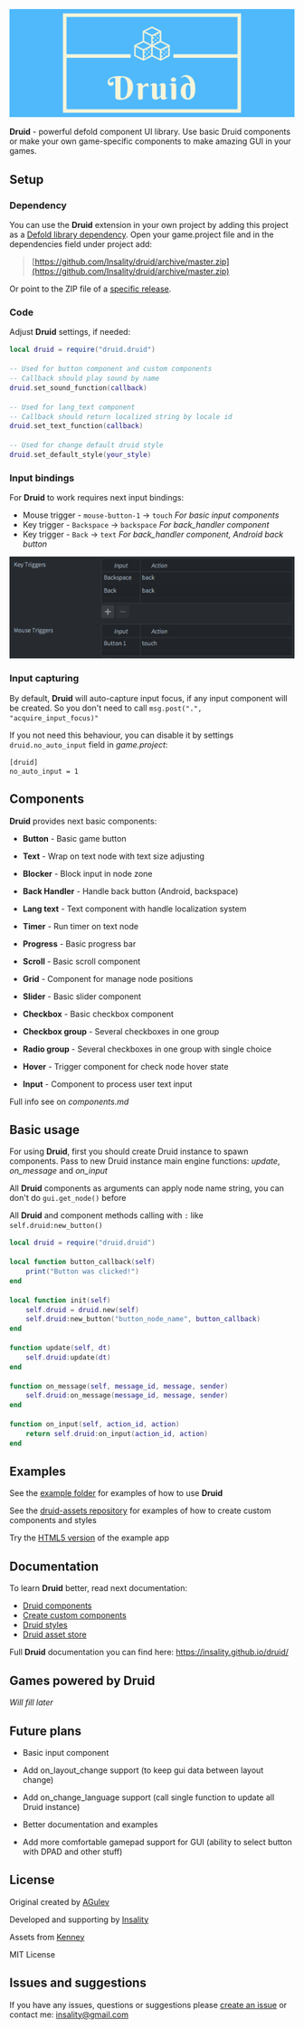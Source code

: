 

[![](media/druid_logo.png)](https://insality.github.io/druid/)

**Druid** - powerful defold component UI library. Use basic Druid components or make your own game-specific components to make amazing GUI in your games.


## Setup

### Dependency

You can use the **Druid** extension in your own project by adding this project as a [Defold library dependency](https://www.defold.com/manuals/libraries/). Open your game.project file and in the dependencies field under project add:

> [https://github.com/Insality/druid/archive/master.zip](https://github.com/Insality/druid/archive/master.zip)

Or point to the ZIP file of a  [specific release](https://github.com/Insality/druid/releases).


### Code

Adjust **Druid** settings, if needed:
```lua
local druid = require("druid.druid")

-- Used for button component and custom components
-- Callback should play sound by name
druid.set_sound_function(callback)

-- Used for lang_text component
-- Callback should return localized string by locale id
druid.set_text_function(callback)

-- Used for change default druid style
druid.set_default_style(your_style)
```

### Input bindings

For **Druid** to work requires next input bindings:

-   Mouse trigger - `mouse-button-1` -> `touch` _For basic input components_
-   Key trigger - `Backspace` -> `backspace`  _For back_handler component_
-   Key trigger - `Back` -> `text`  _For back_handler component, Android back button_

![](media/input_binding.png)

### Input capturing

By default, **Druid** will auto-capture input focus, if any input component will be created. So you don't need to call `msg.post(".", "acquire_input_focus)"`

If you not need this behaviour, you can disable it by settings `druid.no_auto_input` field in _game.project_:
```
[druid]
no_auto_input = 1
```

## Components

**Druid** provides next basic components:
- **Button** - Basic game button

- **Text** - Wrap on text node with text size adjusting

- **Blocker** - Block input in node zone

- **Back Handler** - Handle back button (Android, backspace)

- **Lang text** - Text component with handle localization system

- **Timer** - Run timer on text node

- **Progress** - Basic progress bar

- **Scroll** - Basic scroll component

- **Grid** - Component for manage node positions

- **Slider** - Basic slider component

- **Checkbox** - Basic checkbox component

- **Checkbox group** - Several checkboxes in one group

- **Radio group** - Several checkboxes in one group with single choice

- **Hover** - Trigger component for check node hover state

- **Input** - Component to process user text input

Full info see on _components.md_


## Basic usage

For using **Druid**, first you should create Druid instance to spawn components. Pass to new Druid instance main engine functions: *update*, *on_message* and *on_input*

All **Druid** components as arguments can apply node name string, you can don't do `gui.get_node()` before

All **Druid** and component methods calling with `:` like `self.druid:new_button()`

```lua
local druid = require("druid.druid")

local function button_callback(self)
	print("Button was clicked!")
end

local function init(self)
	self.druid = druid.new(self)
	self.druid:new_button("button_node_name", button_callback)
end

function update(self, dt)
	self.druid:update(dt)
end

function on_message(self, message_id, message, sender)
	self.druid:on_message(message_id, message, sender)
end

function on_input(self, action_id, action)
	return self.druid:on_input(action_id, action)
end
```


## Examples

See the [example folder](https://github.com/insality/druid/tree/develop/example/kenney) for examples of how to use **Druid**

See the [druid-assets repository](https://github.com/insality/druid-assets) for examples of how to create custom components and styles

Try the [HTML5 version](https://insality.github.io/druid/druid/) of the example app


## Documentation

To learn **Druid** better, read next documentation:
- [Druid components](https://insality.github.io/druid/topics/01-components.md.html)
- [Create custom components](https://insality.github.io/druid/topics/02-creating_custom_components.md.html)
- [Druid styles](https://insality.github.io/druid/topics/03-styles.md.html)
- [Druid asset store](https://insality.github.io/druid/topics/04-druid_assets.md.html)

Full **Druid** documentation you can find here:
https://insality.github.io/druid/


## Games powered by Druid

_Will fill later_


## Future plans

- Basic input component

- Add on_layout_change support (to keep gui data between layout change)

- Add on_change_language support (call single function to update all Druid instance)

- Better documentation and examples

- Add more comfortable gamepad support for GUI (ability to select button with DPAD and other stuff)


## License

Original created by [AGulev](https://github.com/AGulev)

Developed and supporting by [Insality](https://github.com/Insality)

Assets from [Kenney](http://www.kenney.nl/)

MIT License


## Issues and suggestions

If you have any issues, questions or suggestions please  [create an issue](https://github.com/Insality/druid/issues)  or contact me:  [insality@gmail.com](mailto:insality@gmail.com)
